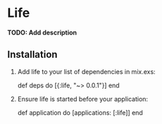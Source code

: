 # Life

**TODO: Add description**

## Installation

  1. Add life to your list of dependencies in mix.exs:

        def deps do
          [{:life, "~> 0.0.1"}]
        end

  2. Ensure life is started before your application:

        def application do
          [applications: [:life]]
        end
